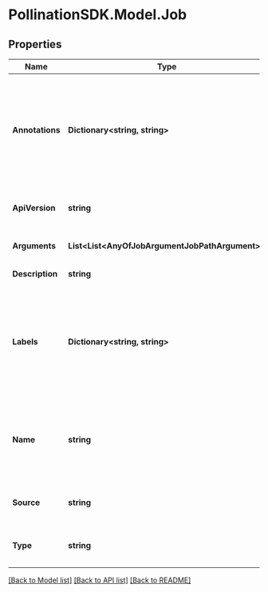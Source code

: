 
# PollinationSDK.Model.Job

## Properties

Name | Type | Description | Notes
------------ | ------------- | ------------- | -------------
**Annotations** | **Dictionary&lt;string, string&gt;** | An optional dictionary to add annotations to inputs. These annotations will be used by the client side libraries. | [optional] 
**ApiVersion** | **string** |  | [optional] [readonly] [default to "v1beta1"]
**Arguments** | **List&lt;List&lt;AnyOfJobArgumentJobPathArgument&gt;&gt;** | Input arguments for this job. | [optional] 
**Description** | **string** | Run description. | [optional] 
**Labels** | **Dictionary&lt;string, string&gt;** | Optional user data as a dictionary. User data is for user reference only and will not be used in the execution of the job. | [optional] 
**Name** | **string** | An optional name for this job. This name will be used a the display name for the run. | [optional] 
**Source** | **string** | The source url for downloading the recipe. | 
**Type** | **string** |  | [optional] [readonly] [default to "Job"]

[[Back to Model list]](../README.md#documentation-for-models)
[[Back to API list]](../README.md#documentation-for-api-endpoints)
[[Back to README]](../README.md)

